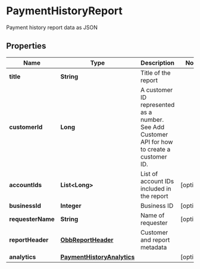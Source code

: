 

# PaymentHistoryReport

Payment history report data as JSON

## Properties

| Name | Type | Description | Notes |
|------------ | ------------- | ------------- | -------------|
|**title** | **String** | Title of the report |  |
|**customerId** | **Long** | A customer ID represented as a number. See Add Customer API for how to create a customer ID. |  |
|**accountIds** | **List&lt;Long&gt;** | List of account IDs included in the report |  [optional] |
|**businessId** | **Integer** | Business ID |  [optional] |
|**requesterName** | **String** | Name of requester |  [optional] |
|**reportHeader** | [**ObbReportHeader**](ObbReportHeader.md) | Customer and report metadata |  |
|**analytics** | [**PaymentHistoryAnalytics**](PaymentHistoryAnalytics.md) |  |  [optional] |



